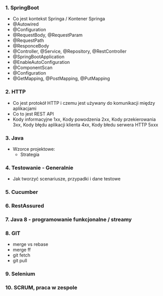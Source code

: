 ### 1. SpringBoot
  - Co jest kontekst Springa / Kontener Springa
  - @Autowired
  - @Configuration
  - @RequestBody, @RequestParam
  - @RequestPath
  - @ResponceBody
  - @Controller, @Service, @Repository, @RestController
  - @SpringBootApplication
  - @EnableAutoConfiguration
  - @ComponentScan
  - @Configuration
  - @GetMapping, @PostMapping, @PutMapping
### 2. HTTP
  - Co jest protokół HTTP i czemu jest używany do komunikacji między aplikacjami
  - Co to jest REST API
  - Kody informacyjne 1xx, Kody powodzenia 2xx, Kody przekierowania 3xx, Kody błędu aplikacji klienta 4xx, Kody błedu serwera HTTP 5xxx
### 3. Java
  - Wzorce projektowe: 
    - Strategia
### 4. Testowanie - Generalnie
  - Jak tworzyć scenariusze, przypadki i dane testowe
### 5. Cucumber
### 6. RestAssured
### 7. Java 8 - programowanie funkcjonalne / streamy
### 8. GIT
  - merge vs rebase
  - merge ff
  - git fetch
  - git pull
### 9. Selenium
### 10. SCRUM, praca w zespole
